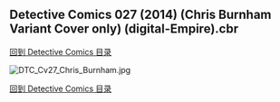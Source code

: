 ## Detective Comics 027 (2014) (Chris Burnham Variant Cover only) (digital-Empire).cbr


[回到 Detective Comics 目录](https://github.com/alicewish/markdown/blob/master/series/Detective-Comics.md)


![DTC_Cv27_Chris_Burnham.jpg](https://wx1.sinaimg.cn/large/6a9fdecagy1fq3334kfylj21hc28fe82.jpg)

[回到 Detective Comics 目录](https://github.com/alicewish/markdown/blob/master/series/Detective-Comics.md)

